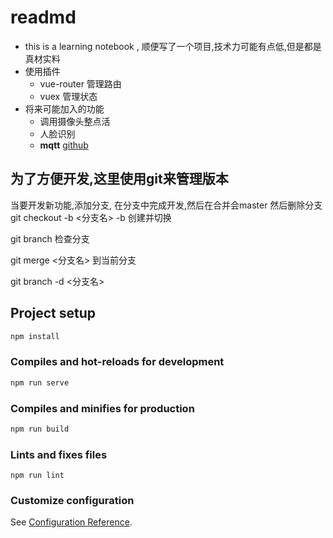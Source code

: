 # readmd

- this is a learning notebook , 顺便写了一个项目,技术力可能有点低,但是都是真材实料
- 使用插件
  - vue-router 管理路由
  - vuex 管理状态
- 将来可能加入的功能
  - 调用摄像头整点活
  - 人脸识别
  - **mqtt** [github](https://github.com/ZoZoHong)

## 为了方便开发,这里使用git来管理版本

当要开发新功能,添加分支, 在分支中完成开发,然后在合并会master 然后删除分支
git checkout -b <分支名>
-b 创建并切换

git branch 检查分支

git merge <分支名> 到当前分支

git branch -d <分支名>

## Project setup

```javascript
npm install
```

### Compiles and hot-reloads for development

```javascript
npm run serve
```

### Compiles and minifies for production

```javascript
npm run build
```

### Lints and fixes files

```linux
npm run lint

```

### Customize configuration

See [Configuration Reference](https://cli.vuejs.org/config/).
